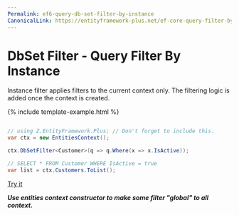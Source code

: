 ```yaml
---
Permalink: ef6-query-db-set-filter-by-instance
CanonicalLink: https://entityframework-plus.net/ef-core-query-filter-by-instance
---
```


# DbSet Filter - Query Filter By Instance

Instance filter applies filters to the current context only. The filtering logic is added once the context is created.

{% include template-example.html %} 
```csharp

// using Z.EntityFramework.Plus; // Don't forget to include this.
var ctx = new EntitiesContext();

ctx.DbSetFilter<Customer>(q => q.Where(x => x.IsActive));

// SELECT * FROM Customer WHERE IsActive = true
var list = ctx.Customers.ToList();

```
[Try it](https://dotnetfiddle.net/3Xz39f)

***Use entities context constructor to make some filter "global" to all context.***
